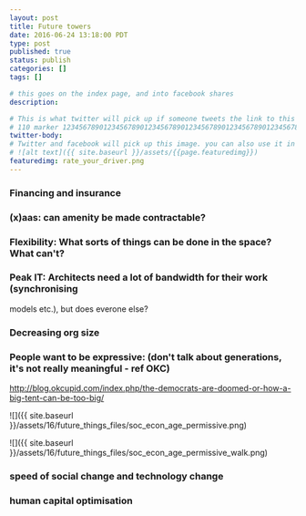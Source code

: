 ```yaml
---
layout: post
title: Future towers
date: 2016-06-24 13:18:00 PDT
type: post
published: true
status: publish
categories: []
tags: []

# this goes on the index page, and into facebook shares
description: 

# This is what twitter will pick up if someone tweets the link to this page 
# 110 marker 1234567890123456789012345678901234567890123456789012345678901234567890123456789012345678901234567890123456789
twitter-body:
# Twitter and facebook will pick up this image. you can also use it in a post with:
# ![alt text]({{ site.baseurl }}/assets/{{page.featuredimg}}) 
featuredimg: rate_your_driver.png
---
```


### Financing and insurance

### (x)aas: can amenity be made contractable?

### Flexibility: What sorts of things can be done in the space? What can't?

### Peak IT: Architects need a lot of bandwidth for their work (synchronising 
models etc.), but does everone else?

### Decreasing org size

### People want to be expressive: (don't talk about generations, it's not really meaningful - ref OKC)

http://blog.okcupid.com/index.php/the-democrats-are-doomed-or-how-a-big-tent-can-be-too-big/

![]({{ site.baseurl }}/assets/16/future_things_files/soc_econ_age_permissive.png)

![]({{ site.baseurl }}/assets/16/future_things_files/soc_econ_age_permissive_walk.png)

### speed of social change and technology change

### human capital optimisation